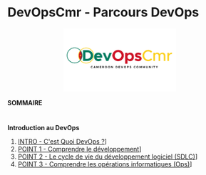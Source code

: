 # DevOpsCmr - Parcours DevOps

<p align="center">
 <img src="logo.png?raw=true" alt="DevOpsCmr Logo" width="50%" height="50%" />
</p>

**SOMMAIRE**
#
**Introduction au DevOps**

1. [INTRO - C'est Quoi DevOps ?](assets/pages/partie1/intro.md)]
2. [POINT 1 - Comprendre le développement](assets/pages/partie1/point1.md)]
3. [POINT 2 - Le cycle de vie du développement logiciel (SDLC)](assets/pages/partie1/point2.md)]
4. [POINT 3 - Comprendre les opérations informatiques (Ops)](assets/pages/partie1/point3.md)]
